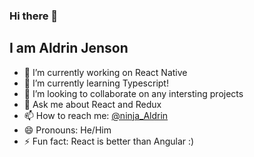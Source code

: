 ### Hi there 👋

## I am Aldrin Jenson


<!--

**aldrinjenson/aldrinjenson** is a ✨ _special_ ✨ repository because its `README.md` (this file) appears on your GitHub profile.

Here are some ideas to get you started:
-->

- 🔭 I’m currently working on React Native
- 🌱 I’m currently learning Typescript!
- 👯 I’m looking to collaborate on any intersting projects
- 💬 Ask me about React and Redux
- 📫 How to reach me: [@ninja_Aldrin](https://twitter.com/ninja_Aldrin/)
- 😄 Pronouns: He/Him
- ⚡ Fun fact: React is better than Angular :)
